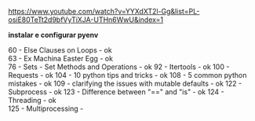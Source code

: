 https://www.youtube.com/watch?v=YYXdXT2l-Gg&list=PL-osiE80TeTt2d9bfVyTiXJA-UTHn6WwU&index=1

**instalar e configurar pyenv**

60 - Else Clauses on Loops - ok  
63 - Ex Machina Easter Egg - ok  
76 - Sets - Set Methods and Operations - ok 
92 - Itertools - ok 
100 - Requests - ok 
104 - 10 python tips and tricks - ok 
108 - 5 common python mistakes - ok 
109 - clarifying the issues with mutable defaults - ok 
122 - Subprocess - ok
123 - Difference between "==" and "is" - ok
124 - Threading - ok  
125 - Multiprocessing - 